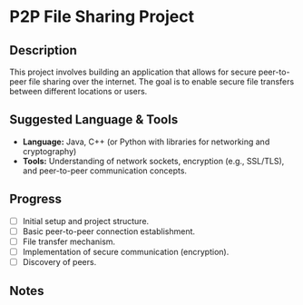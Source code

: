 # P2P File Sharing Project

## Description

This project involves building an application that allows for secure peer-to-peer file sharing over the internet. The goal is to enable secure file transfers between different locations or users.

## Suggested Language & Tools

*   **Language:** Java, C++ (or Python with libraries for networking and cryptography)
*   **Tools:** Understanding of network sockets, encryption (e.g., SSL/TLS), and peer-to-peer communication concepts.

## Progress

*   [ ] Initial setup and project structure.
*   [ ] Basic peer-to-peer connection establishment.
*   [ ] File transfer mechanism.
*   [ ] Implementation of secure communication (encryption).
*   [ ] Discovery of peers.

## Notes

